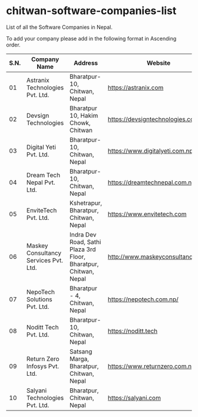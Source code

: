 # chitwan-software-companies-list
List of all the Software Companies in Nepal.

To add your company please add in the following format in Ascending order.

|S.N. | Company Name | Address | Website | Email | Contact |
| --- | --- | ---| --- | --- | --- |
|01| Astranix Technologies Pvt. Ltd. | Bharatpur-10, Chitwan, Nepal | https://astranix.com | info@astranix.com | +977-9802034500 |
|02| Devsign Technologies | Bharatpur 10, Hakim Chowk, Chitwan | https://devsigntechnologies.com | hello@devsigntechnologies.com | 9802910012 |
|03| Digital Yeti Pvt. Ltd. | Bharatpur-10, Chitwan, Nepal | https://www.digitalyeti.com.np/ | info@digitalyeti.com.np | +977-9855050309 |
|04| Dream Tech Nepal Pvt. Ltd. | Bharatpur-10, Chitwan, Nepal | https://dreamtechnepal.com.np | dreamtechnepal@gmail.com | 9855082186, 9845069883 |
|05| EnviteTech Pvt. Ltd. | Kshetrapur, Bharatpur, Chitwan, Nepal | https://www.envitetech.com | envitetech@gmail.com | +977-9816142254 |
|06| Maskey Consultancy Services Pvt. Ltd. | Indra Dev Road, Sathi Plaza 3rd Floor, Bharatpur, Chitwan, Nepal | http://www.maskeyconsultancy.com |  support@maskeyconsultancy.com  | 9801333558 |
|07| NepoTech Solutions Pvt. Ltd. | Bharatpur - 4, Chitwan, Nepal | https://nepotech.com.np/ | info@nepotech.com.np | 056-412044, 984-9137530 |
|08| Noditt Tech Pvt. Ltd. | Bharatpur-10, Chitwan, Nepal | https://noditt.tech | info@noditt.tech | +977-9828104810|
|09| Return Zero Infosys Pvt. Ltd. | Satsang Marga, Bharatpur, Chitwan, Nepal | https://www.returnzero.com.np | mailtoreturnzero@gmail.com | 984-5024018 |
|10| Salyani Technologies Pvt. Ltd.| Bharatpur, Chitwan, Nepal | https://salyani.com | info@salyani.com | +977-56-533977 |